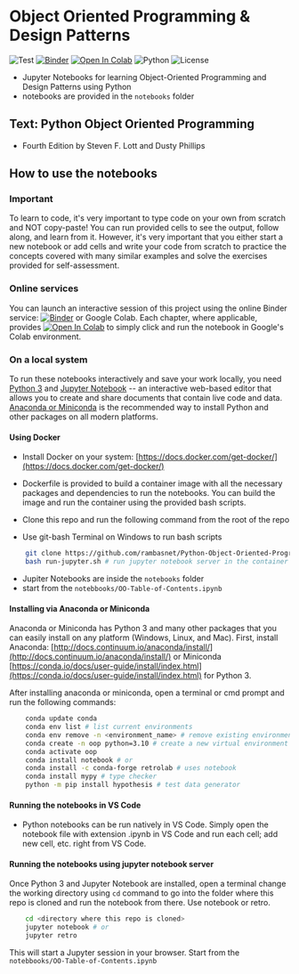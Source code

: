 # Object Oriented Programming & Design Patterns

![Test](https://github.com/rambasnet/Python-Object-Oriented-Programming/actions/workflows/ci-test.yml/badge.svg)
[![Binder](https://mybinder.org/badge_logo.svg)](https://mybinder.org/v2/gh/rambasnet/Python-Object-Oriented-Programming/HEAD)
[![Open In Colab](https://colab.research.google.com/assets/colab-badge.svg)](https://colab.research.google.com/github/rambasnet/Python-Object-Oriented-Programming)
![Python](https://img.shields.io/badge/Python-3.10-blue)
![License](https://img.shields.io/badge/License-MIT-green)

- Jupyter Notebooks for learning Object-Oriented Programming and Design Patterns using Python
- notebooks are provided in the `notebooks` folder

## Text: Python Object Oriented Programming

- Fourth Edition by Steven F. Lott and Dusty Phillips

## How to use the notebooks

### Important

To learn to code, it's very important to type code on your own from scratch and NOT copy-paste! You can run provided cells to see the output, follow along, and learn from it. However, it's very important that you either start a new notebook or add cells and write your code from scratch to practice the concepts covered with many similar examples and solve the exercises provided for self-assessment.

### Online services

You can launch an interactive session of this project using the online Binder service:
[![Binder](https://mybinder.org/badge_logo.svg)](https://mybinder.org/badge_logo.svg) or Google Colab. Each chapter, where applicable, provides [![Open In Colab](https://colab.research.google.com/assets/colab-badge.svg)](https://colab.research.google.com) to simply click and run the notebook in Google's Colab environment.

### On a local system

To run these notebooks interactively and save your work locally, you need [Python 3](https://www.python.org/) and [Jupyter Notebook](http://jupyter.org/) -- an interactive web-based editor that allows you to create and share documents that contain live code and data. [Anaconda or Miniconda](https://www.anaconda.com/products/distribution) is the recommended way to install Python and other packages on all modern platforms.

#### Using Docker

- Install Docker on your system: [https://docs.docker.com/get-docker/](https://docs.docker.com/get-docker/)

- Dockerfile is provided to build a container image with all the necessary packages and dependencies to run the notebooks. You can build the image and run the container using the provided bash scripts.

- Clone this repo and run the following command from the root of the repo
- Use git-bash Terminal on Windows to run bash scripts

```bash
    git clone https://github.com/rambasnet/Python-Object-Oriented-Programming.git
    bash run-jupyter.sh # run jupyter notebook server in the container
```

- Jupiter Notebooks are inside the `notebooks` folder
- start from the `notebbooks/OO-Table-of-Contents.ipynb`

#### Installing via Anaconda or Miniconda

Anaconda or Miniconda has Python 3 and many other packages that you can easily install on any platform (Windows, Linux, and Mac). First, install Anaconda: [http://docs.continuum.io/anaconda/install/](http://docs.continuum.io/anaconda/install/) or Miniconda [https://conda.io/docs/user-guide/install/index.html](https://conda.io/docs/user-guide/install/index.html) for Python 3.

After installing anaconda or miniconda, open a terminal or cmd prompt and run the following commands:

```bash
    conda update conda
    conda env list # list current environments
    conda env remove -n <environment_name> # remove existing environment
    conda create -n oop python=3.10 # create a new virtual environment named py
    conda activate oop
    conda install notebook # or
    conda install -c conda-forge retrolab # uses notebook
    conda install mypy # type checker
    python -m pip install hypothesis # test data generator
```

#### Running the notebooks in VS Code

- Python notebooks can be run natively in VS Code. Simply open the notebook file with extension .ipynb in VS Code and run each cell; add new cell, etc. right from VS Code.

#### Running the notebooks using jupyter notebook server

Once Python 3 and Jupyter Notebook are installed, open a terminal change the working directory using `cd` command to go into the folder where this repo is cloned and run the notebook from there. Use notebook or retro.

```bash
    cd <directory where this repo is cloned>
    jupyter notebook # or
    jupyter retro
```

This will start a Jupyter session in your browser. Start from the `notebbooks/OO-Table-of-Contents.ipynb`
